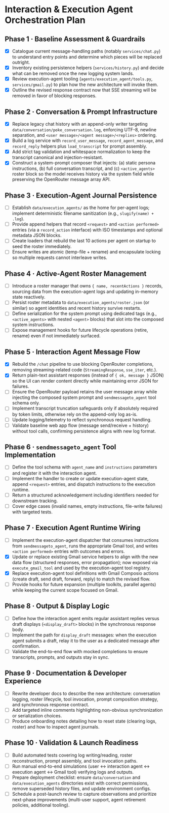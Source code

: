 # Interaction & Execution Agent Orchestration Plan

## Phase 1 · Baseline Assessment & Guardrails
- [x] Catalogue current message-handling paths (notably `services/chat.py`) to understand entry points and determine which pieces will be replaced outright.
- [x] Inventory existing persistence helpers (`services/history.py`) and decide what can be removed once the new logging system lands.
- [x] Review execution-agent tooling (`agents/execution_agent/tools.py`, `services/gmail.py`) to plan how the new architecture will invoke them.
- [x] Outline the revised response contract now that SSE streaming will be removed in favor of blocking responses.

## Phase 2 · Conversation & Prompt Infrastructure
- [x] Replace legacy chat history with an append-only writer targeting `data/conversation/poke_conversation.log`, enforcing UTF-8, newline separation, and `<user message>/<agent message>/<replies>` ordering.
- [x] Build a log service with `record_user_message`, `record_agent_message`, and `record_reply` helpers plus `load_transcript` for prompt assembly.
- [x] Add strict tag validation and whitespace normalization to keep the transcript canonical and injection-resistant.
- [x] Construct a system-prompt composer that injects: (a) static persona instructions, (b) full conversation transcript, and (c) `<active_agents>` roster block so the model receives history via the system field while preserving the OpenRouter message array API.

## Phase 3 · Execution-Agent Journal Persistence
- [ ] Establish `data/execution_agents/` as the home for per-agent logs; implement deterministic filename sanitization (e.g., `slugify(name) + .log`).
- [ ] Provide append helpers that record `<request>` and `<action performed>` entries (via a `record_action` interface) with ISO timestamps and optional metadata JSON blocks.
- [ ] Create loaders that rebuild the last 10 actions per agent on startup to seed the roster immediately.
- [ ] Ensure writes are atomic (temp-file + rename) and encapsulate locking so multiple requests cannot interleave writes.

## Phase 4 · Active-Agent Roster Management
- [ ] Introduce a roster manager that owns `{ name, recentActions }` records, sourcing data from the execution-agent logs and updating in-memory state reactively.
- [ ] Persist roster metadata to `data/execution_agents/roster.json` (or similar) so agent identities and recent history survive restarts.
- [ ] Define serialization for the system prompt using dedicated tags (e.g., `<active_agents>` with nested `<agent>` blocks) that slot into the composed system instructions.
- [ ] Expose management hooks for future lifecycle operations (retire, rename) even if not immediately surfaced.

## Phase 5 · Interaction Agent Message Flow
- [x] Rebuild the `/chat` pipeline to use blocking OpenRouter completions, removing streaming-related code (`StreamingResponse`, `sse_iter`, etc.).
- [x] Return plain-text assistant responses (instead of `{ ok, message }` JSON) so the UI can render content directly while maintaining error JSON for failures.
- [ ] Ensure the OpenRouter payload retains the user message array while injecting the composed system prompt and `sendmessageto_agent` tool schema only.
- [ ] Implement transcript truncation safeguards only if absolutely required by token limits, otherwise rely on the append-only log as-is.
- [ ] Update logging/telemetry to reflect synchronous request handling.
- [ ] Validate baseline web app flow (message send/receive + history) without tool calls, confirming persistence aligns with new log format.

## Phase 6 · `sendmessageto_agent` Tool Implementation
- [ ] Define the tool schema with `agent_name` and `instructions` parameters and register it with the interaction agent.
- [ ] Implement the handler to create or update execution-agent state, append `<request>` entries, and dispatch instructions to the execution runtime.
- [ ] Return a structured acknowledgement including identifiers needed for downstream tracking.
- [ ] Cover edge cases (invalid names, empty instructions, file-write failures) with targeted tests.

## Phase 7 · Execution Agent Runtime Wiring
- [ ] Implement the execution-agent dispatcher that consumes instructions from `sendmessageto_agent`, runs the appropriate Gmail tool, and writes `<action performed>` entries with outcomes and errors.
- [x] Update or replace existing Gmail service helpers to align with the new data flow (structured responses, error propagation);
      now exposed via `execute_gmail_tool` and used by the execution-agent tool registry.
- [x] Replace execution-agent tool definitions with Gmail Composio actions (create draft, send draft, forward, reply) to match the revised flow.
- [ ] Provide hooks for future expansion (multiple toolkits, parallel agents) while keeping the current scope focused on Gmail.

## Phase 8 · Output & Display Logic
- [ ] Define how the interaction agent emits regular assistant replies versus draft displays (`<display_draft>` blocks) in the synchronous response body.
- [ ] Implement the path for `display_draft` messages: when the execution agent submits a draft, relay it to the user as a dedicated message after confirmation.
- [ ] Validate the end-to-end flow with mocked completions to ensure transcripts, prompts, and outputs stay in sync.

## Phase 9 · Documentation & Developer Experience
- [ ] Rewrite developer docs to describe the new architecture: conversation logging, roster lifecycle, tool invocation, prompt composition strategy, and synchronous response contract.
- [ ] Add targeted inline comments highlighting non-obvious synchronization or serialization choices.
- [ ] Produce onboarding notes detailing how to reset state (clearing logs, roster) and how to inspect agent journals.

## Phase 10 · Validation & Launch Readiness
- [ ] Build automated tests covering log writing/reading, roster reconstruction, prompt assembly, and tool invocation paths.
- [ ] Run manual end-to-end simulations (user ↔ interaction agent ↔ execution agent ↔ Gmail tool) verifying logs and outputs.
- [ ] Prepare deployment checklist: ensure `data/conversation` and `data/execution_agents` directories exist with correct permissions, remove superseded history files, and update environment configs.
- [ ] Schedule a post-launch review to capture observations and prioritize next-phase improvements (multi-user support, agent retirement policies, additional tooling).
